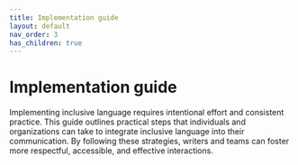 ```yaml
---
title: Implementation guide
layout: default
nav_order: 3
has_children: true
---
```

# Implementation guide
Implementing inclusive language requires intentional effort and consistent practice. This guide outlines practical steps that individuals and organizations can take to integrate inclusive language into their communication. By following these strategies, writers and teams can foster more respectful, accessible, and effective interactions.

